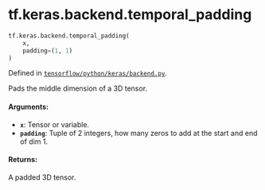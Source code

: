 <div itemscope itemtype="http://developers.google.com/ReferenceObject">
<meta itemprop="name" content="tf.keras.backend.temporal_padding" />
</div>

# tf.keras.backend.temporal_padding

``` python
tf.keras.backend.temporal_padding(
    x,
    padding=(1, 1)
)
```



Defined in [`tensorflow/python/keras/backend.py`](https://www.tensorflow.org/code/tensorflow/python/keras/backend.py).

Pads the middle dimension of a 3D tensor.

#### Arguments:

* <b>`x`</b>: Tensor or variable.
* <b>`padding`</b>: Tuple of 2 integers, how many zeros to
        add at the start and end of dim 1.


#### Returns:

A padded 3D tensor.